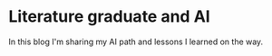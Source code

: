 # Literature graduate and AI

In this blog I'm sharing my AI path and lessons I learned on the way.

